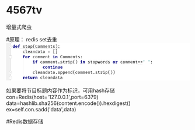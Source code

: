 # 4567tv
增量式爬虫

#原理：
redis set去重
![Image text](https://github.com/fenghuoxiguozu/Sentiment_analysis/blob/master/img/clean2.png)

如果要将节目标题内容作为标识，可用hash存储
con=Redis(host='127.0.0.1',port=6379)
data=hashlib.sha256(content.encode()).hexdigest()
ex=self.con.sadd('data',data)

#Redis数据存储
